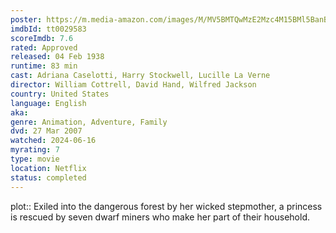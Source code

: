 ```yaml
---
poster: https://m.media-amazon.com/images/M/MV5BMTQwMzE2Mzc4M15BMl5BanBnXkFtZTcwMTE4NTc1Nw@@._V1_SX300.jpg
imdbId: tt0029583
scoreImdb: 7.6
rated: Approved
released: 04 Feb 1938
runtime: 83 min
cast: Adriana Caselotti, Harry Stockwell, Lucille La Verne
director: William Cottrell, David Hand, Wilfred Jackson
country: United States
language: English
aka: 
genre: Animation, Adventure, Family
dvd: 27 Mar 2007
watched: 2024-06-16
myrating: 7
type: movie
location: Netflix
status: completed
---
```


plot:: Exiled into the dangerous forest by her wicked stepmother, a princess is rescued by seven dwarf miners who make her part of their household.